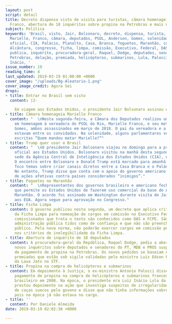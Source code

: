 ```yaml
---
layout: post
script: detail
title: Decreto dispensa visto de visita para turistas, câmara homenageia Marielle
  Franco, abertura de 18 inquéritos sobre propina na Petrobras e mais notícias.
subject: Política
keywords: 'Brasil, visto, Jair, Bolsonaro, decreto, dispensa, turista, viajem, Embratur,
  Marielle, Franco, câmara, deputados, PSOL, Anderson, Gomes, solenidade, Trump, visita,
  oficial, CIA, Palácio, Planalto, Casa, Branca, foguetes, Maranhão, comercial, base,
  Alcântara, congresso, ficha, limpa, comissão, Executivo, Federal, DAS, FCPE, administração,
  publica, inquérito, procuradora-geral, Raquel, Dodge, deputados, senadores, propina,
  Petrobras, delação, premiada, helicópteros, submarinos, Lula, Palocci, 2008, Luiz,
  Inácio, '
issue_number: 19
reading_time: 4
last_updated: 2019-03-19 01:00:00 +0000
cover_image: "/uploads/Bg-Aleatorio-1.png"
cover_image_credit: Agora Sei
drops:
- title: Entrar no Brasil sem visto
  content: |2-

    Em viagem aos Estados Unidos, o presidente Jair Bolsonaro assinou um decreto que dispensa o visto de visita para turistas dos EUA, Canadá, Austrália e Japão que viajarem para o Brasil. O decreto foi publicado nesta segunda em uma edição extra do “Diário Oficial da União”. De acordo com a Embratur, o Instituto Brasileiro de Turismo, a medida é inédita no país.
- title: Câmara homenageia Marielle Franco
  content: "  \nNesta segunda-feira, a Câmara dos Deputados realizou uma sessão solene
    em homenagem à vereadora do PSOL do Rio, Marielle Franco, e seu motorista, Anderson
    Gomes, ambos assassinados em março de 2018. O pai da vereadora e a viúva do motorista
    estavam entre os convidados. Na solenidade, alguns parlamentares vestiam camisestas
    escritas “Quem mandou matar Marielle?”"
- title: Trump quer usar o Brasil
  content: "  \nO presidente Jair Bolsonaro viajou no domingo para a primeira visita
    oficial aos Estados Unidos. Bolsonaro visitou na manhã desta segunda feira, a
    sede da Agência Central de Inteligência dos Estados Unidos (CIA), em Washington.
    O encontro entre Bolsonaro e Donald Trump está marcado para amanhã e terá como
    foco temas sobre criar canais diretos entre a Casa Branca e o Palácio do Planalto.
    No entanto, Trump disse que conta com o apoio do governo americano para realizações
    de ações afetivas contra países considerados “inimigos”."
- title: Foguetes no Maranhão
  content: "  \nRepresentantes dos governos brasileiro e americano fecharam um acordo
    que permite os Estados Unidos de fazerem uso comercial da base de Alcântara, no
    Maranhão. O acordo foi assinado em Washington durante visita de Jair Bolsonaro
    aos EUA. Agora segue para aprovação no Congresso."
- title: Ficha Limpa
  content: O governo publicou nesta segunda, um decreto que aplica critérios da lei
    da Ficha Limpa para nomeação de cargos em comissão no Executivo Federal. Os cargos
    comissionados que trata o texto são conhecidos como DAS e FCPE. São cargos da
    administração pública tidos como de confiança e que não são preenchidos por concurso
    público. Pela nova norma, não poderão exercer cargos em comissão pessoas que caírem
    nos critérios de inelegibilidade da Ficha Limpa.
- title: Abertura de inquérito de 18 deputados
  content: A procuradora-geral da República, Raquel Dodge, pediu a abertura de 18
    novos inquéritos sobre deputados e senadores do PT, MDB e PROS suspeitos na participação
    de pagamento de propina na Petrobras. Os novos pedidos se baseiam em duas delações
    premiadas que estão sob sigilo validadas pelo ministro Luiz Edson Fachin, relator
    da Lava Jato no STF.
- title: Propina na compra de helicópteros e submarinos
  content: Em depoimento à Justiça, o ex-ministro Antonio Palocci disse que houve
    pagamento de propina na compra de helicópteros e submarinos franceses pelo governo
    brasileiro em 2008. Na época, o presidente era Luiz Inácio Lula da Silva. Palocci
    prestou depoimento na ação que investiga suspeitas de irregularidades na compra
    de caças suecos pelo goveno e disse que não tinha informações sobre as compras,
    pois na época já não estava no cargo.
- title: ''
  content: Por Daniele Almeida
date: 2019-03-19 02:02:38 +0000

---
```

